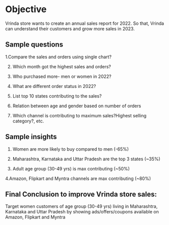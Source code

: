 # Objective 

Vrinda store wants to create an annual sales report for 2022. So that, Vrinda can understand their customers and grow more sales in 2023.


## Sample questions 

1.Compare the sales and orders using single chart?

2. Which month got the highest sales and orders?

3. Who purchased more- men or women in 2022?

4. What are different order status in 2022?

5. List top 10 states contributing to the sales?

6. Relation between age and gender based on number of orders

7.  Which channel is contributing to maximum sales?Highest selling category?, etc.


## Sample insights 

1. Women are more likely to buy compared to men (-65%)

2. Maharashtra, Karnataka and Uttar Pradesh are the top 3 states (~35%)

3. Adult age group (30-49 yrs) is max contributing (~50%)

4.Amazon, Flipkart and Myntra channels are max contributing (~80%)


## Final Conclusion to improve Vrinda store sales:


Target women customers of age group (30-49 yrs) living in Maharashtra, Karnataka and Uttar Pradesh by showing ads/offers/coupons available on Amazon, Flipkart and Myntra



